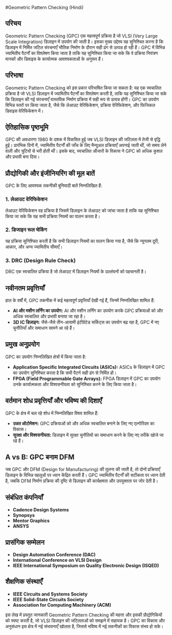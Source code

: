 #Geometric Pattern Checking (Hindi)

## परिचय
Geometric Pattern Checking (GPC) एक महत्वपूर्ण प्रक्रिया है जो VLSI (Very Large Scale Integration) डिज़ाइन में उपयोग की जाती है। इसका मुख्य उद्देश्य यह सुनिश्चित करना है कि डिज़ाइन में निर्मित जटिल संरचनाएँ भौतिक निर्माण के दौरान सही ढंग से उत्पन्न हो रही हैं। GPC में विभिन्न ज्यामितीय पैटर्नों का विश्लेषण किया जाता है ताकि यह सुनिश्चित किया जा सके कि वे प्रक्रिया नियंत्रण मानकों और डिवाइस के कार्यात्मक आवश्यकताओं के अनुरूप हैं।

## परिभाषा
Geometric Pattern Checking को इस प्रकार परिभाषित किया जा सकता है: यह एक स्वचालित प्रक्रिया है जो VLSI डिज़ाइन में ज्यामितीय पैटर्नों का विश्लेषण करती है, ताकि यह सुनिश्चित किया जा सके कि डिज़ाइन की गई संरचनाएँ वास्तविक निर्माण प्रक्रिया में सही रूप से उत्पन्न होंगी। GPC का उपयोग विभिन्न स्तरों पर किया जाता है, जैसे कि लेआउट वेरिफिकेशन, प्रक्रिया वेरिफिकेशन, और फिजिकल डिवाइस वेरिफिकेशन में।

## ऐतिहासिक पृष्ठभूमि
GPC की अवधारणा 1980 के दशक में विकसित हुई जब VLSI डिज़ाइन की जटिलता में तेजी से वृद्धि हुई। प्रारंभिक दिनों में, ज्यामितीय पैटर्नों की जाँच के लिए मैन्युअल प्रक्रियाएँ अपनाई जाती थीं, जो समय लेने वाली और त्रुटियों से भरी होती थीं। इसके बाद, स्वचालित औजारों के विकास ने GPC को अधिक कुशल और प्रभावी बना दिया। 

## प्रौद्योगिकी और इंजीनियरिंग की मूल बातें
GPC के लिए आवश्यक तकनीकी बुनियादी बातें निम्नलिखित हैं:

### 1. लेआउट वेरिफिकेशन
लेआउट वेरिफिकेशन वह प्रक्रिया है जिसमें डिज़ाइन के लेआउट को जांचा जाता है ताकि यह सुनिश्चित किया जा सके कि यह सभी प्रक्रिया नियमों का पालन करता है। 

### 2. डिजाइन रूल चेकिंग
यह प्रक्रिया सुनिश्चित करती है कि सभी डिज़ाइन नियमों का पालन किया गया है, जैसे कि न्यूनतम दूरी, आकार, और अन्य ज्यामितीय सीमाएँ।

### 3. DRC (Design Rule Check)
DRC एक स्वचालित प्रक्रिया है जो लेआउट में डिज़ाइन नियमों के उल्लंघनों को पहचानती है।

## नवीनतम प्रवृत्तियाँ
हाल के वर्षों में, GPC तकनीक में कई महत्वपूर्ण प्रवृत्तियाँ देखी गई हैं, जिनमें निम्नलिखित शामिल हैं:

- **AI और मशीन लर्निंग का उपयोग:** AI और मशीन लर्निंग का उपयोग करके GPC प्रक्रियाओं को और अधिक स्वचालित और प्रभावी बनाया जा रहा है।
- **3D IC डिज़ाइन:** जैसे-जैसे तीन-आयामी इंटीग्रेटेड सर्किट्स का उपयोग बढ़ रहा है, GPC में नए चुनौतियाँ और समाधान सामने आ रहे हैं।

## प्रमुख अनुप्रयोग
GPC का उपयोग निम्नलिखित क्षेत्रों में किया जाता है:

- **Application Specific Integrated Circuits (ASICs):** ASICs के डिज़ाइन में GPC का उपयोग सुनिश्चित करता है कि सभी पैटर्न सही ढंग से निर्मित हों।
- **FPGA (Field Programmable Gate Arrays):** FPGA डिज़ाइन में GPC का उपयोग उनके कार्यात्मकता और विश्वसनीयता को सुनिश्चित करने के लिए किया जाता है।

## वर्तमान शोध प्रवृत्तियाँ और भविष्य की दिशाएँ
GPC के क्षेत्र में चल रहे शोध में निम्नलिखित विषय शामिल हैं:

- **उन्नत ऑटोमेशन:** GPC प्रक्रियाओं को और अधिक स्वचालित बनाने के लिए नए एल्गोरिदम का विकास।
- **सुरक्षा और विश्वसनीयता:** डिज़ाइन में सुरक्षा चुनौतियों का समाधान करने के लिए नए तरीके खोजे जा रहे हैं।

## A vs B: GPC बनाम DFM
जब GPC और DFM (Design for Manufacturing) की तुलना की जाती है, तो दोनों प्रक्रियाएँ डिज़ाइन के विभिन्न पहलुओं पर ध्यान केंद्रित करती हैं। GPC ज्यामितीय पैटर्नों की सटीकता पर ध्यान देती है, जबकि DFM निर्माण प्रक्रिया की दृष्टि से डिज़ाइन की कार्यक्षमता और उपयुक्तता पर जोर देती है।

## संबंधित कंपनियाँ
- **Cadence Design Systems**
- **Synopsys**
- **Mentor Graphics**
- **ANSYS**

## प्रासंगिक सम्मेलन
- **Design Automation Conference (DAC)**
- **International Conference on VLSI Design**
- **IEEE International Symposium on Quality Electronic Design (ISQED)**

## शैक्षणिक संस्थाएँ
- **IEEE Circuits and Systems Society**
- **IEEE Solid-State Circuits Society**
- **Association for Computing Machinery (ACM)**

इस लेख में प्रस्तुत जानकारी Geometric Pattern Checking की महत्ता और इसकी प्रौद्योगिकियों को स्पष्ट करती है, जो VLSI डिज़ाइन की जटिलताओं को समझने में सहायक है। GPC का विकास और अनुसंधान इस क्षेत्र में नई संभावनाएँ खोलता है, जिससे भविष्य में नई तकनीकों का विकास संभव हो सके।